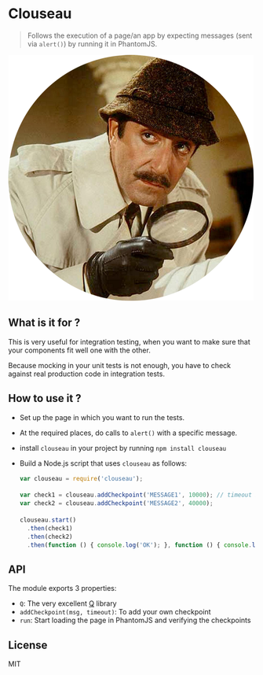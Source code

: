 # Clouseau

> Follows the execution of a page/an app by expecting messages (sent via `alert()`) by running it in PhantomJS.

![Clouseau](clouseau.png)


## What is it for ?

This is very useful for integration testing, when you want to make sure that your components fit well one with the other.

Because mocking in your unit tests is not enough, you have to check against real production code in integration tests.

## How to use it ?

* Set up the page in which you want to run the tests.
* At the required places, do calls to `alert()` with a specific message.
* install `clouseau` in your project by running `npm install clouseau`
* Build a Node.js script that uses `clouseau` as follows:

    ```javascript
    var clouseau = require('clouseau');
    
    var check1 = clouseau.addCheckpoint('MESSAGE1', 10000); // timeout in ms
    var check2 = clouseau.addCheckpoint('MESSAGE2', 40000);
    
    clouseau.start()
      .then(check1)
      .then(check2)
      .then(function () { console.log('OK'); }, function () { console.log('Fail'); });

## API

The module exports 3 properties:

* `Q`: The very excellent [Q](kriskowal/q) library
* `addCheckpoint(msg, timeout)`: To add your own checkpoint
* `run`: Start loading the page in PhantomJS and verifying the checkpoints

## License

MIT

